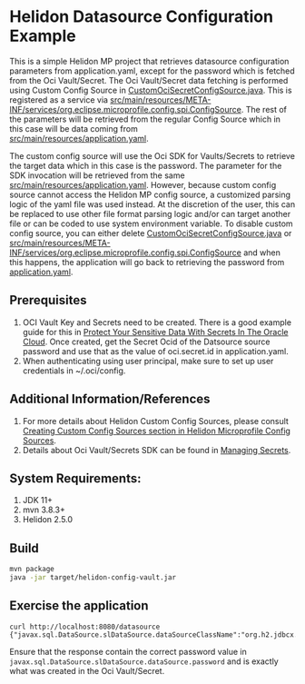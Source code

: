 # Helidon Datasource Configuration Example

This is a simple Helidon MP project that retrieves datasource configuration parameters from application.yaml, except
for the password which is fetched from the Oci Vault/Secret. The Oci Vault/Secret data fetching is performed using 
Custom Config Source in [CustomOciSecretConfigSource.java](src/main/java/io/helidon/example/config/vault/CustomOciSecretConfigSource.java).
This is registered as a service via [src/main/resources/META-INF/services/org.eclipse.microprofile.config.spi.ConfigSource](src/main/resources/META-INF/services/org.eclipse.microprofile.config.spi.ConfigSource).
The rest of the parameters will be retrieved from the regular Config Source which in this case will be data coming from  
[src/main/resources/application.yaml](src/main/resources/application.yaml).

The custom config source will use the Oci SDK for Vaults/Secrets to retrieve the target data which in this case is the
password. The parameter for the SDK invocation will be retrieved from the same 
[src/main/resources/application.yaml](src/main/resources/application.yaml). However, because custom config source cannot
access the Helidon MP config source, a customized parsing logic of the yaml file was used instead. At the discretion of 
the user, this can be replaced to use other file format parsing logic and/or can target another file or can be coded 
to use system environment variable. To disable custom config source, you can either delete 
[CustomOciSecretConfigSource.java](src/main/java/io/helidon/example/config/vault/CustomOciSecretConfigSource.java)
or [src/main/resources/META-INF/services/org.eclipse.microprofile.config.spi.ConfigSource](src/main/resources/META-INF/services/org.eclipse.microprofile.config.spi.ConfigSource)
and when this happens, the application will go back to retrieving the password from [application.yaml](src/main/resources/application.yaml).


## Prerequisites

1. OCI Vault Key and Secrets need to be created. There is a good example guide for this in  [Protect Your Sensitive Data With Secrets In The Oracle Cloud](https://recursive.codes/p/protect-your-sensitive-data-with-secrets-in-the-oracle-cloud). 
   Once created, get the Secret Ocid of the Datsource source password and use that as the value of oci.secret.id in application.yaml.
2. When authenticating using user principal, make sure to set up user credentials in ~/.oci/config.


## Additional Information/References

1. For more details about Helidon Custom Config Sources, please consult [Creating Custom Config Sources section in Helidon Microprofile Config Sources](https://helidon.io/docs/v2/#/mp/config/02_MP_config_sources).
2. Details about Oci Vault/Secrets SDK can be found in [Managing Secrets](https://docs.oracle.com/en-us/iaas/Content/KeyManagement/Tasks/managingsecrets.htm).


## System Requirements:
1. JDK 11+
2. mvn 3.8.3+
3. Helidon 2.5.0


## Build

```bash
mvn package
java -jar target/helidon-config-vault.jar
```

## Exercise the application

```
curl http://localhost:8080/datasource
{"javax.sql.DataSource.slDataSource.dataSourceClassName":"org.h2.jdbcx.JdbcDataSource","javax.sql.DataSource.slDataSource.dataSource.url":"jdbc:h2:mem:slPU","javax.sql.DataSource.slDataSource.dataSource.user":"sa","javax.sql.DataSource.slDataSource.dataSource.password":"Password123!"}
```
Ensure that the response contain the correct password value in `javax.sql.DataSource.slDataSource.dataSource.password` and is exactly
what was created in the Oci Vault/Secret.
